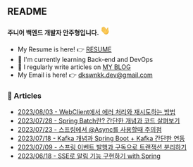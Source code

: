 
## README

#### 주니어 백엔드 개발자 안주형입니다. <img src="https://raw.githubusercontent.com/ABSphreak/ABSphreak/master/gifs/Hi.gif" width="22">
- My Resume is here! 👉 [RESUME](https://dkswnkk.notion.site/fdffe98cbe714c818dc1b009cca9b5ed?pvs=4)
- 🌱 I'm currently learning Back-end and DevOps
- 📝 I regularly write articles on [MY BLOG](https://dkswnkk.tistory.com/)
- My Email is here! 👉  dkswnkk.dev@gmail.com

### 📖 Articles

- [2023/08/03 - WebClient에서 에러 처리와 재시도하는 방법](https://dkswnkk.tistory.com/708) <br/>
- [2023/07/28 - Spring Batch란? 간단한 개념과 코드 살펴보기](https://dkswnkk.tistory.com/707) <br/>
- [2023/07/23 - 스프링에서 @Async를 사용할때 주의점](https://dkswnkk.tistory.com/706) <br/>
- [2023/07/18 - Kafka 개념과 Spring Boot + Kafka 간단한 연동](https://dkswnkk.tistory.com/705) <br/>
- [2023/07/09 - 스프링 이벤트 발행과 구독으로 트랜잭션 분리하기](https://dkswnkk.tistory.com/704) <br/>
- [2023/06/18 - SSE로 알림 기능 구현하기 with Spring](https://dkswnkk.tistory.com/702) <br/>
